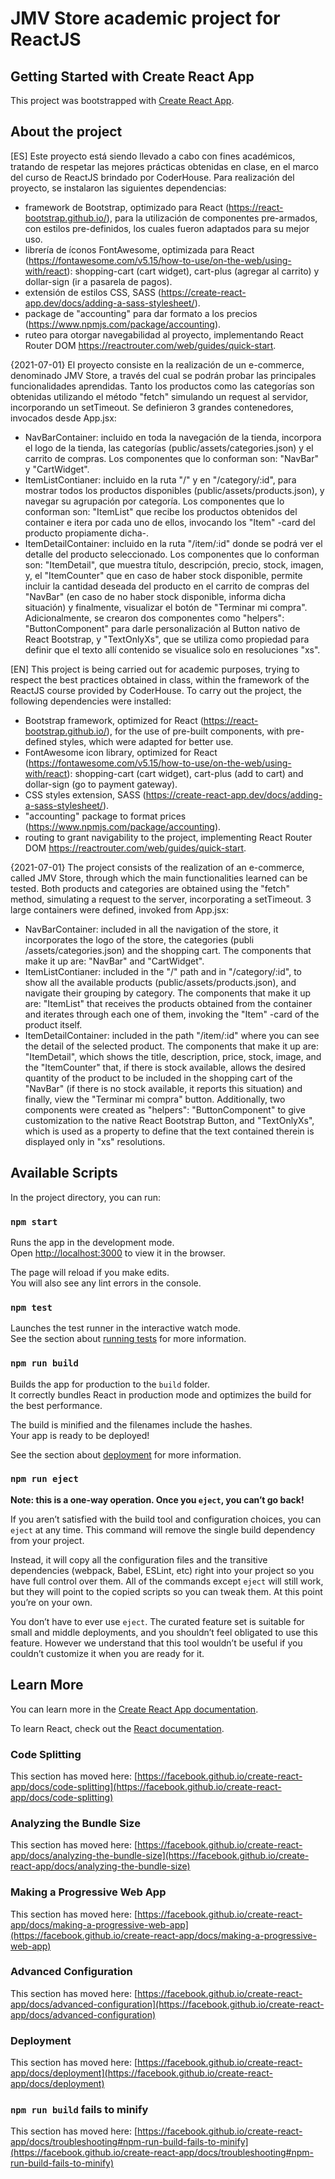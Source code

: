 # JMV Store academic project for ReactJS

## Getting Started with Create React App

This project was bootstrapped with [Create React App](https://github.com/facebook/create-react-app).

## About the project

[ES]
Este proyecto está siendo llevado a cabo con fines académicos, tratando de respetar las mejores prácticas obtenidas en clase, en el marco del curso de ReactJS brindado por CoderHouse.
Para realización del proyecto, se instalaron las siguientes dependencias:
- framework de Bootstrap, optimizado para React (https://react-bootstrap.github.io/), para la utilización de componentes pre-armados, con estilos pre-definidos, los cuales fueron adaptados para su mejor uso.
- librería de íconos FontAwesome, optimizada para React (https://fontawesome.com/v5.15/how-to-use/on-the-web/using-with/react): shopping-cart (cart widget), cart-plus (agregar al carrito) y dollar-sign (ir a pasarela de pagos).
- extensión de estilos CSS, SASS (https://create-react-app.dev/docs/adding-a-sass-stylesheet/).
- package de "accounting" para dar formato a los precios (https://www.npmjs.com/package/accounting).
- ruteo para otorgar navegabilidad al proyecto, implementando React Router DOM https://reactrouter.com/web/guides/quick-start.

{2021-07-01} 
El proyecto consiste en la realización de un e-commerce, denominado JMV Store, a través del cual se podrán probar las principales funcionalidades aprendidas.
Tanto los productos como las categorías son obtenidas utilizando el método "fetch" simulando un request al servidor, incorporando un setTimeout.
Se definieron 3 grandes contenedores, invocados desde App.jsx:
- NavBarContainer: incluido en toda la navegación de la tienda, incorpora el logo de la tienda, las categorías (public/assets/categories.json) y el carrito de compras. Los componentes que lo conforman son: "NavBar" y "CartWidget".
- ItemListContianer: incluido en la ruta "/" y en "/category/:id", para mostrar todos los productos disponibles (public/assets/products.json), y navegar su agrupación por categoría. Los componentes que lo conforman son: "ItemList" que recibe los productos obtenidos del container e itera por cada uno de ellos, invocando los "Item" -card del producto propiamente dicha-.
- ItemDetailContainer: incluido en la ruta "/item/:id" donde se podrá ver el detalle del producto seleccionado. Los componentes que lo conforman son: "ItemDetail", que muestra  título, descripción, precio, stock, imagen, y, el "ItemCounter" que en caso de haber stock disponible, permite incluir la cantidad deseada del producto en el carrito de compras del "NavBar" (en caso de no haber stock disponible, informa dicha situación) y finalmente, visualizar el botón de "Terminar mi compra".
Adicionalmente, se crearon dos componentes como "helpers": "ButtonComponent" para darle personalización al Button nativo de React Bootstrap, y "TextOnlyXs", que se utiliza como propiedad para definir que el texto allí contenido se visualice solo en resoluciones "xs".

[EN]
This project is being carried out for academic purposes, trying to respect the best practices obtained in class, within the framework of the ReactJS course provided by CoderHouse.
To carry out the project, the following dependencies were installed:
- Bootstrap framework, optimized for React (https://react-bootstrap.github.io/), for the use of pre-built components, with pre-defined styles, which were adapted for better use.
- FontAwesome icon library, optimized for React (https://fontawesome.com/v5.15/how-to-use/on-the-web/using-with/react): shopping-cart (cart widget), cart-plus (add to cart) and dollar-sign (go to payment gateway).
- CSS styles extension, SASS (https://create-react-app.dev/docs/adding-a-sass-stylesheet/).
- "accounting" package to format prices (https://www.npmjs.com/package/accounting).
- routing to grant navigability to the project, implementing React Router DOM https://reactrouter.com/web/guides/quick-start.

{2021-07-01}
The project consists of the realization of an e-commerce, called JMV Store, through which the main functionalities learned can be tested.
Both products and categories are obtained using the "fetch" method, simulating a request to the server, incorporating a setTimeout.
3 large containers were defined, invoked from App.jsx:
- NavBarContainer: included in all the navigation of the store, it incorporates the logo of the store, the categories (publi /assets/categories.json) and the shopping cart. The components that make it up are: "NavBar" and "CartWidget".
- ItemListContianer: included in the "/" path and in "/category/:id", to show all the available products (public/assets/products.json), and navigate their grouping by category. The components that make it up are: "ItemList" that receives the products obtained from the container and iterates through each one of them, invoking the "Item" -card of the product itself.
- ItemDetailContainer: included in the path "/item/:id" where you can see the detail of the selected product. The components that make it up are: "ItemDetail", which shows the title, description, price, stock, image, and the "ItemCounter" that, if there is stock available, allows the desired quantity of the product to be included in the shopping cart of the "NavBar" (if there is no stock available, it reports this situation) and finally, view the "Terminar mi compra" button.
Additionally, two components were created as "helpers": "ButtonComponent" to give customization to the native React Bootstrap Button, and "TextOnlyXs", which is used as a property to define that the text contained therein is displayed only in "xs" resolutions.

## Available Scripts

In the project directory, you can run:

### `npm start`

Runs the app in the development mode.\
Open [http://localhost:3000](http://localhost:3000) to view it in the browser.

The page will reload if you make edits.\
You will also see any lint errors in the console.

### `npm test`

Launches the test runner in the interactive watch mode.\
See the section about [running tests](https://facebook.github.io/create-react-app/docs/running-tests) for more information.

### `npm run build`

Builds the app for production to the `build` folder.\
It correctly bundles React in production mode and optimizes the build for the best performance.

The build is minified and the filenames include the hashes.\
Your app is ready to be deployed!

See the section about [deployment](https://facebook.github.io/create-react-app/docs/deployment) for more information.

### `npm run eject`

**Note: this is a one-way operation. Once you `eject`, you can’t go back!**

If you aren’t satisfied with the build tool and configuration choices, you can `eject` at any time. This command will remove the single build dependency from your project.

Instead, it will copy all the configuration files and the transitive dependencies (webpack, Babel, ESLint, etc) right into your project so you have full control over them. All of the commands except `eject` will still work, but they will point to the copied scripts so you can tweak them. At this point you’re on your own.

You don’t have to ever use `eject`. The curated feature set is suitable for small and middle deployments, and you shouldn’t feel obligated to use this feature. However we understand that this tool wouldn’t be useful if you couldn’t customize it when you are ready for it.

## Learn More

You can learn more in the [Create React App documentation](https://facebook.github.io/create-react-app/docs/getting-started).

To learn React, check out the [React documentation](https://reactjs.org/).

### Code Splitting

This section has moved here: [https://facebook.github.io/create-react-app/docs/code-splitting](https://facebook.github.io/create-react-app/docs/code-splitting)

### Analyzing the Bundle Size

This section has moved here: [https://facebook.github.io/create-react-app/docs/analyzing-the-bundle-size](https://facebook.github.io/create-react-app/docs/analyzing-the-bundle-size)

### Making a Progressive Web App

This section has moved here: [https://facebook.github.io/create-react-app/docs/making-a-progressive-web-app](https://facebook.github.io/create-react-app/docs/making-a-progressive-web-app)

### Advanced Configuration

This section has moved here: [https://facebook.github.io/create-react-app/docs/advanced-configuration](https://facebook.github.io/create-react-app/docs/advanced-configuration)

### Deployment

This section has moved here: [https://facebook.github.io/create-react-app/docs/deployment](https://facebook.github.io/create-react-app/docs/deployment)

### `npm run build` fails to minify

This section has moved here: [https://facebook.github.io/create-react-app/docs/troubleshooting#npm-run-build-fails-to-minify](https://facebook.github.io/create-react-app/docs/troubleshooting#npm-run-build-fails-to-minify)
